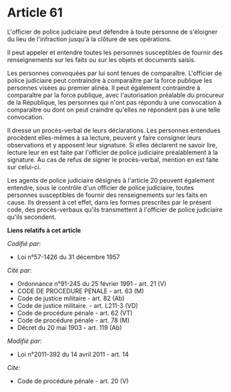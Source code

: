 # Article 61

L'officier de police judiciaire peut défendre à toute personne de s'éloigner du lieu de l'infraction jusqu'à la clôture de
ses opérations. 

Il peut appeler et entendre toutes les personnes susceptibles de fournir des renseignements sur les faits ou sur les objets
et documents saisis. 

Les personnes convoquées par lui sont tenues de comparaître. L'officier de police judiciaire peut contraindre à comparaître
par la force publique les personnes visées au premier alinéa. Il peut également contraindre à comparaître par la force
publique, avec l'autorisation préalable du procureur de la République, les personnes qui n'ont pas répondu à une convocation
à comparaître ou dont on peut craindre qu'elles ne répondent pas à une telle convocation. 

Il dresse un procès-verbal de leurs déclarations. Les personnes entendues procèdent elles-mêmes à sa lecture, peuvent y faire
consigner leurs observations et y apposent leur signature. Si elles déclarent ne savoir lire, lecture leur en est faite par
l'officier de police judiciaire préalablement à la signature. Au cas de refus de signer le procès-verbal, mention en est
faite sur celui-ci. 

Les agents de police judiciaire désignés à l'article 20 peuvent également entendre, sous le contrôle d'un officier de police
judiciaire, toutes personnes susceptibles de fournir des renseignements sur les faits en cause. Ils dressent à cet effet,
dans les formes prescrites par le présent code, des procès-verbaux qu'ils transmettent à l'officier de police judiciaire
qu'ils secondent.

**Liens relatifs à cet article**

_Codifié par_:

  - Loi n°57-1426 du 31 décembre 1957

_Cité par_:

  - Ordonnance n°91-245 du 25 février 1991 - art. 21 (V)
  - CODE DE PROCEDURE PENALE - art. 63 (M)
  - Code de justice militaire - art. 82 (Ab)
  - Code de justice militaire. - art. L211-3 (VD)
  - Code de procédure pénale - art. 62 (VT)
  - Code de procédure pénale - art. 78 (M)
  - Décret du 20 mai 1903 - art. 119 (Ab)

_Modifié par_:

  - Loi n°2011-392 du 14 avril 2011 - art. 14

_Cite_:

  - Code de procédure pénale - art. 20 (V)

